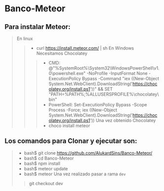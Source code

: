 # Banco-Meteor

## Para instalar Meteor:
> En linux
>> + curl https://install.meteor.com/ | sh
> En Windows
>> Necesitamos Chocolatey
>>>+ CMD: @"%SystemRoot%\System32\WindowsPowerShell\v1.0\powershell.exe" -NoProfile -InputFormat None -ExecutionPolicy Bypass -Command "iex ((New-Object System.Net.WebClient).DownloadString('https://chocolatey.org/install.ps1'))" && SET "PATH=%PATH%;%ALLUSERSPROFILE%\chocolatey\bin"
>>>+ PowerShell: Set-ExecutionPolicy Bypass -Scope Process -Force; iex ((New-Object System.Net.WebClient).DownloadString('https://chocolatey.org/install.ps1'))
> Una vez obtenido Chocolatey
>>>+ choco install meteor

## Los comandos para Clonar y ejecutar son:
>+ bash$ git clone https://github.com/AlukardSins/Banco-Meteor/
>+ bash$ cd Banco-Meteor
>+ bash$ npm install
>+ bash$ meteor update
>+ bash$ meteor
> Una vez realizado pasar a rama `dev`
>> git checkout dev